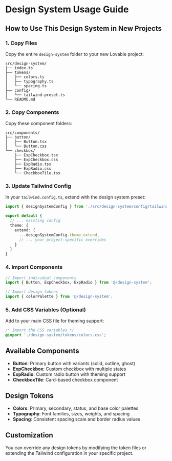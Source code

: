 # Design System Usage Guide

## How to Use This Design System in New Projects

### 1. Copy Files
Copy the entire `design-system` folder to your new Lovable project:
```
src/design-system/
├── index.ts
├── tokens/
│   ├── colors.ts
│   ├── typography.ts
│   └── spacing.ts
├── config/
│   └── tailwind-preset.ts
└── README.md
```

### 2. Copy Components
Copy these component folders:
```
src/components/
├── button/
│   ├── Button.tsx
│   └── Button.css
└── checkbox/
    ├── ExpCheckbox.tsx
    ├── ExpCheckbox.css
    ├── ExpRadio.tsx
    ├── ExpRadio.css
    └── CheckboxTile.tsx
```

### 3. Update Tailwind Config
In your `tailwind.config.ts`, extend with the design system preset:

```typescript
import { designSystemConfig } from './src/design-system/config/tailwind-preset';

export default {
  // ... existing config
  theme: {
    extend: {
      ...designSystemConfig.theme.extend,
      // ... your project-specific overrides
    }
  }
}
```

### 4. Import Components
```typescript
// Import individual components
import { Button, ExpCheckbox, ExpRadio } from '@/design-system';

// Import design tokens
import { colorPalette } from '@/design-system';
```

### 5. Add CSS Variables (Optional)
Add to your main CSS file for theming support:
```css
/* Import the CSS variables */
@import './design-system/tokens/colors.css';
```

## Available Components

- **Button**: Primary button with variants (solid, outline, ghost)
- **ExpCheckbox**: Custom checkbox with multiple states
- **ExpRadio**: Custom radio button with theming support
- **CheckboxTile**: Card-based checkbox component

## Design Tokens

- **Colors**: Primary, secondary, status, and base color palettes
- **Typography**: Font families, sizes, weights, and spacing
- **Spacing**: Consistent spacing scale and border radius values

## Customization

You can override any design tokens by modifying the token files or extending the Tailwind configuration in your specific project.

